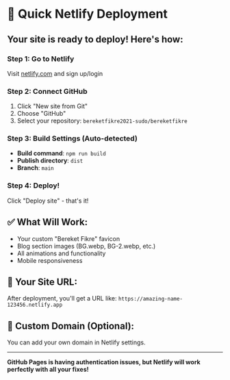 # 🚀 Quick Netlify Deployment

## Your site is ready to deploy! Here's how:

### Step 1: Go to Netlify
Visit [netlify.com](https://netlify.com) and sign up/login

### Step 2: Connect GitHub
1. Click "New site from Git"
2. Choose "GitHub"
3. Select your repository: `bereketfikre2021-sudo/bereketfikre`

### Step 3: Build Settings (Auto-detected)
- **Build command**: `npm run build`
- **Publish directory**: `dist`
- **Branch**: `main`

### Step 4: Deploy!
Click "Deploy site" - that's it!

## ✅ What Will Work:
- Your custom "Bereket Fikre" favicon
- Blog section images (BG.webp, BG-2.webp, etc.)
- All animations and functionality
- Mobile responsiveness

## 🎯 Your Site URL:
After deployment, you'll get a URL like:
`https://amazing-name-123456.netlify.app`

## 🔧 Custom Domain (Optional):
You can add your own domain in Netlify settings.

---

**GitHub Pages is having authentication issues, but Netlify will work perfectly with all your fixes!**
